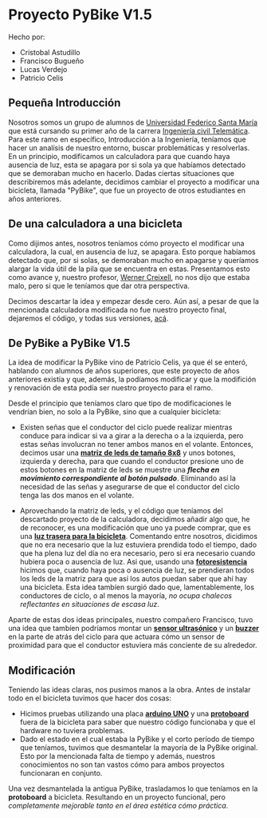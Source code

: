# Proyecto PyBike V1.5
Hecho por:
- Cristobal Astudillo
- Francisco Bugueño
- Lucas Verdejo
- Patricio Celis

## Pequeña Introducción
Nosotros somos un grupo de alumnos de [Universidad Federico Santa María](https://usm.cl/) que está cursando su primer año de la carrera [Ingeniería civil Telemática](https://usm.cl/admision/carreras/ingenieria-civil-telematica/).
Para este ramo en específico, Introducción a la Ingeniería, teníamos que hacer un analísis de nuestro entorno, buscar problemáticas y resolverlas. En un principio, modificamos un calculadora para que cuando haya ausencia de luz, esta
se apagara por si sola ya que habíamos detectado que se demoraban mucho en hacerlo. Dadas ciertas situaciones que describiremos más adelante, decidimos cambiar el proyecto a modificar una bicicleta, llamada "PyBike", que fue un proyecto de otros estudiantes en años anteriores. 
## De una calculadora a una bicicleta
Como dijimos antes, nosotros teníamos cómo proyecto el modificar una calculadora, la cual, en ausencia de luz, se apagara. Esto porque habíamos detectado que, por si solas, se demoraban mucho en 
apagarse y queríamos alargar la vida útil de la pila que se encuentra en estas. Presentamos esto como avance y, nuestro profesor, [Werner Creixell](https://www.linkedin.com/in/creixell/?locale=es_ES), no nos dijo que estaba malo, pero si que
le teníamos que dar otra perspectiva.

Decimos descartar la idea y empezar desde cero. Aún así, a pesar de que la mencionada calculadora modificada no fue nuestro proyecto final,
dejaremos el código, y todas sus versiones, [acá](https://github.com/lilcrixx01/Int-a-la-Ing/tree/main/Calculadora).

## De PyBike a PyBike V1.5
La idea de modificar la PyBike vino de Patricio Celis, ya que él se enteró, hablando con alumnos de años superiores, que este proyecto de años anteriores existía y que, además, la podíamos modificar y que la modifición y renovación de esta podía ser nuestro proyecto para el ramo.

Desde el principio que teníamos claro que tipo de modificaciones le vendrían bien, no solo a la PyBike, sino que a cualquier bicicleta:

- Existen señas que el conductor del ciclo puede realizar mientras conduce para indicar si va a girar a la derecha o a la izquierda, pero estas señas involucran no tener ambos manos en el volante. Entonces, decimos usar una [**matriz de leds de tamaño 8x8**](https://afel.cl/producto/matriz-de-leds-8x8-max-7219/) y unos botones, izquierda y derecha, para que cuando el conductor presione uno de estos botones en la matriz de leds se muestre una **_flecha en movimiento correspondiente al botón pulsado_**. Eliminando así la necesidad de las señas y asegurarse de que el conductor del ciclo tenga las dos manos en el volante.

- Aprovechando la matriz de leds, y el código que teníamos del descartado proyecto de la calculadora, decidimos añadir algo que, he de reconocer, es una modificación que uno ya puede comprar, que es una [**luz trasera para la bicicleta**](https://listado.mercadolibre.cl/luz-trasera-bicicleta). Comentando entre nosotros, dicidimos que no era necesario que la luz estuviera prendida todo el tiempo, dado que ha plena luz del día no era necesario, pero si era necesario cuando hubiera poca o ausencia de luz. Asi que, usando una [**fotoresistencia**](https://www.mechatronicstore.cl/fotoresistencia-ldr-5mm/) hicimos que, cuando haya poca o ausencia de luz, se prendieran todos los leds de la matriz para que así los autos puedan saber que ahí hay una bicicleta. Esta idea tambíen surgió dado que, lamentablemente, los conductores de ciclo, o al menos la mayoría, *_no ocupa chalecos reflectantes en situaciones de escasa luz_*.

Aparte de estas dos ideas principales, nuestro compañero Francisco, tuvo una idea que tambíen podríamos montar un [**sensor ultrasónico**](https://afel.cl/producto/sensor-de-ultrasonico-hc-sr04/) y un [**buzzer**](https://maxelectronica.cl/prototipo/293-buzzer-zumbador-activo-5-volts.html) en la parte de atrás del ciclo para que actuara cómo un sensor de proximidad para que el conductor estuviera más conciente de su alrededor.

## Modificación

Teniendo las ideas claras, nos pusimos manos a la obra. Antes de instalar todo en el bicicleta tuvimos que hacer dos cosas:

- Hicimos pruebas utilizando una placa [**arduino UNO**](https://arduino.cl/producto/arduino-uno/) y una [**protoboard**](https://arduino.cl/producto/protoboard-de-tamano-completo-830pts-mb-102/) fuera de la bicicleta para saber que nuestro código funcionaba y que el hardware no tuviera problemas.
- Dado el estado en el cual estaba la PyBike y el corto período de tiempo que teníamos, tuvimos que desmantelar la mayoría de la PyBike original. Esto por la mencionada falta de tiempo y además, nuestros conocimientos no son tan vastos cómo para ambos proyectos funcionaran en conjunto.

Una vez desmantelada la antigua PyBike, trasladamos lo que teníamos en la **protoboard** a bicicleta. Resultando en un proyecto funcional, pero *_completamente mejorable tanto en el área estética cómo práctica_*.




